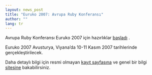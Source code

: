 ```yaml
---
layout: news_post
title: "Euruko 2007: Avrupa Ruby Konferansı"
author: ""
lang: tr
---
```


Avrupa Ruby Konferansı Euruko 2007 için hazırlıklar [başladı][1] .

Euruko 2007 Avusturya, Viyana’da 10-11 Kasım 2007 tarihlerinde
gerçekleştirilecek.

Daha detaylı bilgi için resmi olmayan [kayıt sayfasına][2] ve genel bir
bilgi [sitesine][1] bakabilirsiniz.



[1]: http://www.approximity.com/cgi-bin/europeRuby/tiki.cgi?c=v&amp;p=Euruko07
[2]: http://www.approximity.com/cgi-bin/europeRuby/tiki.cgi?c=v&amp;p=Registration2007
